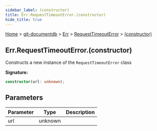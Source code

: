 ```yaml
---
sidebar_label: (constructor)
title: Err.RequestTimeoutError.(constructor)
hide_title: true
---
```


[Home](./index.md) &gt; [git-documentdb](./git-documentdb.md) &gt; [Err](./git-documentdb.err.md) &gt; [RequestTimeoutError](./git-documentdb.err.requesttimeouterror.md) &gt; [(constructor)](./git-documentdb.err.requesttimeouterror._constructor_.md)

## Err.RequestTimeoutError.(constructor)

Constructs a new instance of the `RequestTimeoutError` class

<b>Signature:</b>

```typescript
constructor(url: unknown);
```

## Parameters

|  Parameter | Type | Description |
|  --- | --- | --- |
|  url | unknown |  |

